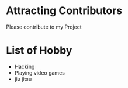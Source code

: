 # Attracting Contributors
Please contribute to my Project

# List of Hobby
* Hacking
* Playing video games
* jiu jitsu
